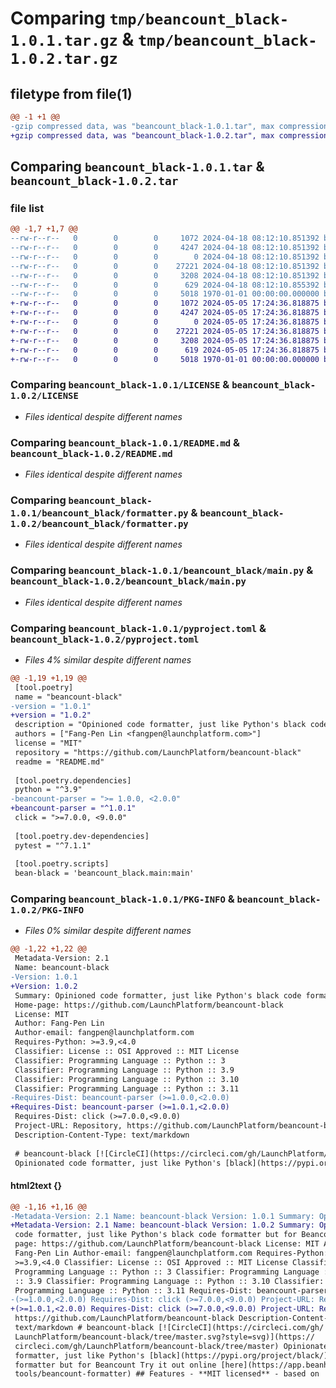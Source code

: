 # Comparing `tmp/beancount_black-1.0.1.tar.gz` & `tmp/beancount_black-1.0.2.tar.gz`

## filetype from file(1)

```diff
@@ -1 +1 @@
-gzip compressed data, was "beancount_black-1.0.1.tar", max compression
+gzip compressed data, was "beancount_black-1.0.2.tar", max compression
```

## Comparing `beancount_black-1.0.1.tar` & `beancount_black-1.0.2.tar`

### file list

```diff
@@ -1,7 +1,7 @@
--rw-r--r--   0        0        0     1072 2024-04-18 08:12:10.851392 beancount_black-1.0.1/LICENSE
--rw-r--r--   0        0        0     4247 2024-04-18 08:12:10.851392 beancount_black-1.0.1/README.md
--rw-r--r--   0        0        0        0 2024-04-18 08:12:10.851392 beancount_black-1.0.1/beancount_black/__init__.py
--rw-r--r--   0        0        0    27221 2024-04-18 08:12:10.851392 beancount_black-1.0.1/beancount_black/formatter.py
--rw-r--r--   0        0        0     3208 2024-04-18 08:12:10.851392 beancount_black-1.0.1/beancount_black/main.py
--rw-r--r--   0        0        0      629 2024-04-18 08:12:10.855392 beancount_black-1.0.1/pyproject.toml
--rw-r--r--   0        0        0     5018 1970-01-01 00:00:00.000000 beancount_black-1.0.1/PKG-INFO
+-rw-r--r--   0        0        0     1072 2024-05-05 17:24:36.818875 beancount_black-1.0.2/LICENSE
+-rw-r--r--   0        0        0     4247 2024-05-05 17:24:36.818875 beancount_black-1.0.2/README.md
+-rw-r--r--   0        0        0        0 2024-05-05 17:24:36.818875 beancount_black-1.0.2/beancount_black/__init__.py
+-rw-r--r--   0        0        0    27221 2024-05-05 17:24:36.818875 beancount_black-1.0.2/beancount_black/formatter.py
+-rw-r--r--   0        0        0     3208 2024-05-05 17:24:36.818875 beancount_black-1.0.2/beancount_black/main.py
+-rw-r--r--   0        0        0      619 2024-05-05 17:24:36.818875 beancount_black-1.0.2/pyproject.toml
+-rw-r--r--   0        0        0     5018 1970-01-01 00:00:00.000000 beancount_black-1.0.2/PKG-INFO
```

### Comparing `beancount_black-1.0.1/LICENSE` & `beancount_black-1.0.2/LICENSE`

 * *Files identical despite different names*

### Comparing `beancount_black-1.0.1/README.md` & `beancount_black-1.0.2/README.md`

 * *Files identical despite different names*

### Comparing `beancount_black-1.0.1/beancount_black/formatter.py` & `beancount_black-1.0.2/beancount_black/formatter.py`

 * *Files identical despite different names*

### Comparing `beancount_black-1.0.1/beancount_black/main.py` & `beancount_black-1.0.2/beancount_black/main.py`

 * *Files identical despite different names*

### Comparing `beancount_black-1.0.1/pyproject.toml` & `beancount_black-1.0.2/pyproject.toml`

 * *Files 4% similar despite different names*

```diff
@@ -1,19 +1,19 @@
 [tool.poetry]
 name = "beancount-black"
-version = "1.0.1"
+version = "1.0.2"
 description = "Opinioned code formatter, just like Python's black code formatter but for Beancount"
 authors = ["Fang-Pen Lin <fangpen@launchplatform.com>"]
 license = "MIT"
 repository = "https://github.com/LaunchPlatform/beancount-black"
 readme = "README.md"
 
 [tool.poetry.dependencies]
 python = "^3.9"
-beancount-parser = ">= 1.0.0, <2.0.0"
+beancount-parser = "^1.0.1"
 click = ">=7.0.0, <9.0.0"
 
 [tool.poetry.dev-dependencies]
 pytest = "^7.1.1"
 
 [tool.poetry.scripts]
 bean-black = 'beancount_black.main:main'
```

### Comparing `beancount_black-1.0.1/PKG-INFO` & `beancount_black-1.0.2/PKG-INFO`

 * *Files 0% similar despite different names*

```diff
@@ -1,22 +1,22 @@
 Metadata-Version: 2.1
 Name: beancount-black
-Version: 1.0.1
+Version: 1.0.2
 Summary: Opinioned code formatter, just like Python's black code formatter but for Beancount
 Home-page: https://github.com/LaunchPlatform/beancount-black
 License: MIT
 Author: Fang-Pen Lin
 Author-email: fangpen@launchplatform.com
 Requires-Python: >=3.9,<4.0
 Classifier: License :: OSI Approved :: MIT License
 Classifier: Programming Language :: Python :: 3
 Classifier: Programming Language :: Python :: 3.9
 Classifier: Programming Language :: Python :: 3.10
 Classifier: Programming Language :: Python :: 3.11
-Requires-Dist: beancount-parser (>=1.0.0,<2.0.0)
+Requires-Dist: beancount-parser (>=1.0.1,<2.0.0)
 Requires-Dist: click (>=7.0.0,<9.0.0)
 Project-URL: Repository, https://github.com/LaunchPlatform/beancount-black
 Description-Content-Type: text/markdown
 
 # beancount-black [![CircleCI](https://circleci.com/gh/LaunchPlatform/beancount-black/tree/master.svg?style=svg)](https://circleci.com/gh/LaunchPlatform/beancount-black/tree/master)
 Opinionated code formatter, just like Python's [black](https://pypi.org/project/black/) code formatter but for Beancount
```

#### html2text {}

```diff
@@ -1,16 +1,16 @@
-Metadata-Version: 2.1 Name: beancount-black Version: 1.0.1 Summary: Opinioned
+Metadata-Version: 2.1 Name: beancount-black Version: 1.0.2 Summary: Opinioned
 code formatter, just like Python's black code formatter but for Beancount Home-
 page: https://github.com/LaunchPlatform/beancount-black License: MIT Author:
 Fang-Pen Lin Author-email: fangpen@launchplatform.com Requires-Python:
 >=3.9,<4.0 Classifier: License :: OSI Approved :: MIT License Classifier:
 Programming Language :: Python :: 3 Classifier: Programming Language :: Python
 :: 3.9 Classifier: Programming Language :: Python :: 3.10 Classifier:
 Programming Language :: Python :: 3.11 Requires-Dist: beancount-parser
-(>=1.0.0,<2.0.0) Requires-Dist: click (>=7.0.0,<9.0.0) Project-URL: Repository,
+(>=1.0.1,<2.0.0) Requires-Dist: click (>=7.0.0,<9.0.0) Project-URL: Repository,
 https://github.com/LaunchPlatform/beancount-black Description-Content-Type:
 text/markdown # beancount-black [![CircleCI](https://circleci.com/gh/
 LaunchPlatform/beancount-black/tree/master.svg?style=svg)](https://
 circleci.com/gh/LaunchPlatform/beancount-black/tree/master) Opinionated code
 formatter, just like Python's [black](https://pypi.org/project/black/) code
 formatter but for Beancount Try it out online [here](https://app.beanhub.io/
 tools/beancount-formatter) ## Features - **MIT licensed** - based on
```

